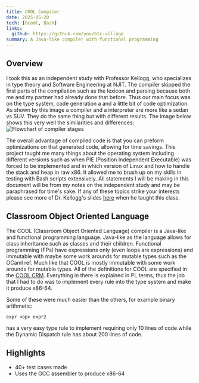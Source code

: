 ```yaml
---
title: COOL Compiler
date: 2025-05-20
tech: [Ocaml, Bash]
links:
  github: https://github.com/you/btc-village
summary: A Java-like compiler with functional programming
---
```


## Overview
I took this as an independent study with Professor Kellogg, who specializes in type theory and Software Engineering at NJIT. The compiler skipped the first parts of the compilation such as the lexicon and parsing because both me and my partner had already done that before. Thus our main focus was on the type system, code generation a and a little bit of code optimization. As shown by this image a compiler and a interpreter are more like a sedan vs SUV. They do the same thing but with different results. The image below shows this very well the similarities and differences: ![Flowchart of compiler stages](~@/assets/Compiler_vs_Interpreter.svg)

The overall advantage of compiled code is that you can preform optimizations on that generated code, allowing for time savings. This project taught me many things about the operating system including different versions such as when PIE (Position Independent Executable) was forced to be implemented and in which version of Linux and how to handle the stack and heap in raw x86. It allowed me to brush up on my skills in testing with Bash scripts extensively. All statements I will be making in this document will be from my notes on the independent study and may be paraphrased for time's sake. If any of these topics strike your interests please see more of Dr. Kellogg's slides [here](https://kelloggm.github.io/martinjkellogg.com/teaching/cs485-sp25/) when he taught this class.

## Classroom Object Oriented Language
The COOL (Classroom Object Oriented Language) compiler is a Java-like and functional programming language. Java-like as the language allows for class inheritance such as classes and their children. Functional programming (FPs) have expressions only (even loops are expressions) and immutable with maybe some work arounds for mutable types such as the OCaml ref. Much like that COOL is mostly immutable with some work arounds for mutable types. All of the definitions for COOL are specified in the [COOL CRM](https://kelloggm.github.io/martinjkellogg.com/teaching/cs485-sp25/crm/onepage/crm-onepage.html). Everything in there is explained in PL terms, thus the job that I had to do was to implement every rule into the type system and make it produce x86-64. 

Some of these were much easier than the others, for example binary arithmetic:
```
expr <op> expr2
```
has a very easy type rule to implement requiring only 10 lines of code while the Dynamic Dispatch rule has about 200 lines of code.

## Highlights
- 40+ test cases made
- Uses the GCC assembler to produce x86-64